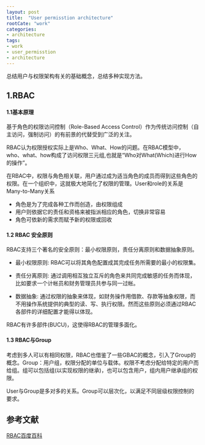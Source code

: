```yaml
---
layout: post
title:  "User permisstion architecture"
rootCate: "work"
categories:
- architecture
tags:
- work
- user_permisstion
- architecture
---
```


总结用户与权限架构有关的基础概念，总结多种实现方法。
<!---more--->

## 1.RBAC
#### 1.1基本原理
基于角色的权限访问控制（Role-Based Access Control）作为传统访问控制（自主访问，强制访问）的有前景的代替受到广泛的关注。

RBAC认为权限授权实际上是Who、What、How的问题。在RBAC模型中，who、what、how构成了访问权限三元组,也就是“Who对What(Which)进行How的操作”。

在RBAC中，权限与角色相关联，用户通过成为适当角色的成员而得到这些角色的权限。在一个组织中，这就极大地简化了权限的管理。User和role的关系是Many-to-Many关系

+ 角色是为了完成各种工作而创造，由权限组成
+ 用户则依据它的责任和资格来被指派相应的角色，切换非常容易
+ 角色可依新的需求而赋予新的权限或回收

#### 1.2  RBAC 安全原则
RBAC支持三个著名的安全原则：最小权限原则，责任分离原则和数据抽象原则。
+ 最小权限原则: RBAC可以将其角色配置成其完成任务所需要的最小的权限集。

+ 责任分离原则: 通过调用相互独立互斥的角色来共同完成敏感的任务而体现，比如要求一个计帐员和财务管理员共参与同一过帐。

+ 数据抽象: 通过权限的抽象来体现，如财务操作用借款、存款等抽象权限，而不用操作系统提供的典型的读、写、执行权限。然而这些原则必须通过RBAC各部件的详细配置才能得以体现。

RBAC有许多部件(BUCU)，这使得RBAC的管理多面化。

#### 1.3 RBAC与Group
考虑到多人可以有相同权限，RBAC也借鉴了一些GBAC的概念，引入了Group的概念。Group：用户组，权限分配的单位与载体。权限不考虑分配给特定的用户而给组。组可以包括组(以实现权限的继承)，也可以包含用户，组内用户继承组的权限。

User与Group是多对多的关系。Group可以层次化，以满足不同层级权限控制的要求。


## 参考文献
[RBAC百度百科](https://baike.baidu.com/item/RBAC/1328788?fr=aladdin)
